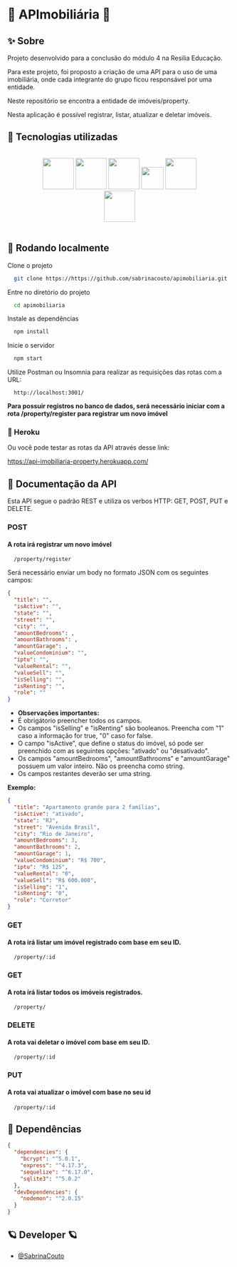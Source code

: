 # 🏡 APImobiliária 🏡

## ✨ Sobre

Projeto desenvolvido para a conclusão do módulo 4 na Resilia Educação.

Para este projeto, foi proposto a criação de uma API para o uso de uma imobiliária, onde cada integrante do grupo ficou responsável por uma entidade.

Neste repositório se encontra a entidade de imóveis/property.

Nesta aplicação é possível registrar, listar, atualizar e deletar imóveis.

## 🔮 Tecnologias utilizadas

<br>
<div align="center">
<img src="https://cdn.jsdelivr.net/gh/devicons/devicon/icons/nodejs/nodejs-original-wordmark.svg" width="70" height="70">
<img src="https://symbols.getvecta.com/stencil_85/14_javascript-horizontal.33f06c2944.png"  width="70" height="70"/>
<img src="https://cdn.jsdelivr.net/gh/devicons/devicon/icons/sqlite/sqlite-original-wordmark.svg" width="70" height="70"/>
<img src="https://cdn.jsdelivr.net/gh/devicons/devicon/icons/sequelize/sequelize-original-wordmark.svg" width="50" height="50" />
<img src="https://cdn.jsdelivr.net/gh/devicons/devicon/icons/npm/npm-original-wordmark.svg" width="70" height="70" />
<br>
<img src="https://cdn.jsdelivr.net/gh/devicons/devicon/icons/express/express-original-wordmark.svg" width="70" height="70" />
</div>
<br>

## 💬 Rodando localmente

Clone o projeto

```bash
  git clone https://https://github.com/sabrinacouto/apimobiliaria.git
```

Entre no diretório do projeto

```bash
  cd apimobiliaria
```

Instale as dependências

```bash
  npm install
```

Inicie o servidor

```bash
  npm start
```

Utilize Postman ou Insomnia para realizar
as requisições das rotas com a URL:

```endpoint
  http://localhost:3001/
```

**Para possuir registros no banco de dados, será necessário iniciar com a rota /property/register para registrar um novo imóvel**

### 🌟 Heroku

Ou você pode testar as rotas da API através desse link:

https://api-imobiliaria-property.herokuapp.com/

## 💟 Documentação da API

Esta API segue o padrão REST e utiliza os verbos HTTP: GET, POST, PUT e DELETE.

### POST

#### A rota irá registrar um novo imóvel

```http
  /property/register
```

Será necessário enviar um body no formato JSON com os seguintes campos:

```json
{
  "title": "",
  "isActive": "",
  "state": "",
  "street": "",
  "city": "",
  "amountBedrooms": ,
  "amountBathrooms": ,
  "amountGarage": ,
  "valueCondominium": "",
  "iptu": "",
  "valueRental": "",
  "valueSell": "",
  "isSelling": "",
  "isRenting": "",
  "role": ""
}
```

- **Observações importantes:**
- É obrigátorio preencher todos os campos.
- Os campos "isSelling" e "isRenting" são booleanos. Preencha com "1" caso a informação for true, "0" caso for false.
- O campo "isActive", que define o status do imóvel, só pode ser preenchido com as seguintes opções: "ativado" ou "desativado".
- Os campos "amountBedrooms", "amountBathrooms" e "amountGarage" possuem um valor inteiro. Não os preencha como string.
- Os campos restantes deverão ser uma string.

**Exemplo:**

```json
{
  "title": "Apartamento grande para 2 famílias",
  "isActive": "ativado",
  "state": "RJ",
  "street": "Avenida Brasil",
  "city": "Rio de Janeiro",
  "amountBedrooms": 3,
  "amountBathrooms": 2,
  "amountGarage": 1,
  "valueCondominium": "R$ 700",
  "iptu": "R$ 125",
  "valueRental": "0",
  "valueSell": "R$ 600.000",
  "isSelling": "1",
  "isRenting": "0",
  "role": "Corretor"
}
```

### GET

#### A rota irá listar um imóvel registrado com base em seu ID.

```http
  /property/:id
```

### GET

#### A rota irá listar todos os imóveis registrados.

```http
  /property/
```

### DELETE

#### A rota vai deletar o imóvel com base em seu ID.

```http
  /property/:id
```

### PUT

#### A rota vai atualizar o imóvel com base no seu id

```http
  /property/:id
```

## 💐 Dependências

```json
{
  "dependencies": {
    "bcrypt": "^5.0.1",
    "express": "^4.17.3",
    "sequelize": "^6.17.0",
    "sqlite3": "^5.0.2"
  },
  "devDependencies": {
    "nodemon": "^2.0.15"
  }
}
```

## 🪐 Developer 🪐

- [@SabrinaCouto](https://github.com/sabrinacouto)
